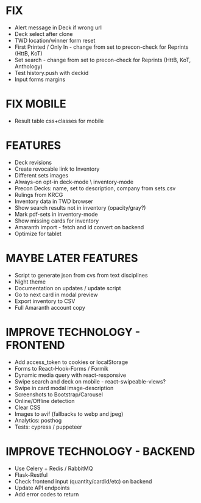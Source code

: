 # FIX
* Alert message in Deck if wrong url
* Deck select after clone
* TWD location/winner form reset
* First Printed / Only In - change from set to precon-check for Reprints (HttB, KoT)
* Set search - change from set to precon-check for Reprints (HttB, KoT, Anthology)
* Test history.push with deckid
* Input forms margins

# FIX MOBILE
* Result table css+classes for mobile

# FEATURES
* Deck revisions
* Create revocable link to Inventory
* Different sets images
* Always-on opt-in deck-mode \ inventory-mode
* Precon Decks: name, set to description, company from sets.csv
* Rulings from KRCG
* Inventory data in TWD browser
* Show search results not in inventory (opacity/gray?)
* Mark pdf-sets in inventory-mode
* Show missing cards for inventory
* Amaranth import - fetch and id convert on backend
* Optimize for tablet

# MAYBE LATER FEATURES
* Script to generate json from cvs from text disciplines
* Night theme
* Documentation on updates / update script
* Go to next card in modal preview
* Export inventory to CSV
* Full Amaranth account copy

# IMPROVE TECHNOLOGY - FRONTEND
* Add access_token to cookies or localStorage
* Forms to React-Hook-Forms / Formik
* Dynamic media query with react-responsive
* Swipe search and deck on mobile - react-swipeable-views?
* Swipe in card modal image-description
* Screenshots to Bootstrap/Carousel
* Online/Offline detection
* Clear CSS
* Images to avif (fallbacks to webp and jpeg)
* Analytics: posthog
* Tests: cypress / puppeteer

# IMPROVE TECHNOLOGY - BACKEND
* Use Celery + Redis / RabbitMQ
* Flask-Restful
* Check frontend input (quantity/cardid/etc) on backend
* Update API endpoints
* Add error codes to return
